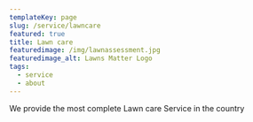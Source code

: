 ```yaml
---
templateKey: page
slug: /service/lawncare
featured: true
title: Lawn care
featuredimage: /img/lawnassessment.jpg
featuredimage_alt: Lawns Matter Logo
tags:
  - service
  - about
---
```

We provide the most complete Lawn care Service in the country
